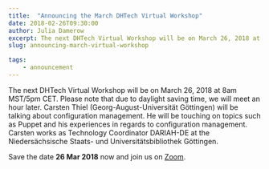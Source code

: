 ```yaml
---
title:  "Announcing the March DHTech Virtual Workshop"
date: 2018-02-26T09:30:00
author: Julia Damerow
excerpt: The next DHTech Virtual Workshop will be on March 26, 2018 at 8am MST/5pm CET. Carsten Thiel (Georg-August-Universität Göttingen) will be talking about configuration management.
slug: announcing-march-virtual-workshop

tags:
    - announcement
---
```


The next DHTech Virtual Workshop will be on March 26, 2018 at 8am MST/5pm CET. Please note that due to daylight saving time, we will meet an hour later. Carsten Thiel (Georg-August-Universität Göttingen) will be talking about configuration management. He will be touching on topics such as Puppet and his experiences in regards to configuration management. Carsten works as Technology Coordinator DARIAH-DE at the Niedersächsische Staats- und Universitätsbibliothek Göttingen.

Save the date **26 Mar 2018** now and join us on [Zoom](https://zoom.us/j/755179791).
